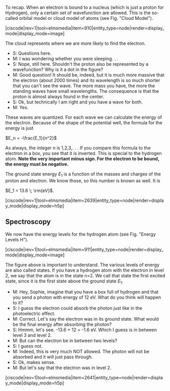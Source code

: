 To recap. When an electron is bound to a nucleus (which is just a proton for Hydrogen), only a certain set of wavefunction are allowed. This is the so-called orbital model or cloud model of atoms (see Fig. "Cloud Model").

[ciscode|rev=1|tool=elmsmedia|item=910|entity_type=node|render=display_mode|display_mode=image]

The cloud represents where we are more likely to find the electron.

- S: Questions here.
- M: I was wondering whether you were sleeping. . .
- S: Nope, still here. Shouldn't the proton also be represented by a wavefunction? Why is it a dot in the figure?
- M: Good question! It should be, indeed, but it is much more massive that the electron (about 2000 times) and its wavelength is so much shorter that you can't see the wave. The more mass you have, the more the standing waves have small wavelengths. The consequence is that the proton is almost always found in the center.
- S: Ok, but technically I am right and you have a wave for both.
- M: Yes.

These waves are quantized. For each wave we can calculate the energy of the electron. Because of the shape of the potential well, the formula for the energy is just

$E_n = -\frac{E_1}{n^2}$

As always, the integer n is 1,2,3,. . . If you compare this formula to the electron in a box, you see that it is inverted. This is special to the hydrogen atom. **Note the very important minus sign. For the electron to be bound, the energy must be negative.**

The ground state energy $E_1$ is a function of the masses and charges of the proton and electron. We know those, so this number is known as well. It is

$E_1 = 13.6 \; \rm{eV}$.

[ciscode|rev=1|tool=elmsmedia|item=2639|entity_type=node|render=display_mode|display_mode=h5p]
 
## Spectroscopy 

We now have the energy levels for the hydrogen atom (see Fig. "Energy Levels H").

[ciscode|rev=1|tool=elmsmedia|item=911|entity_type=node|render=display_mode|display_mode=image]

The figure above is important to understand. The various levels of energy are also called states. If you have a hydrogen atom with the electron in level 2, we say that the atom is in the state n=2. We call that state the first excited state, since it is the first state above the ground state $E_1$.

- M: Hey, Sophie, imagine that you have a box full of hydrogen and that you send a photon with energy of 12 eV. What do you think will happen to it?
- S: I guess the electron could absorb the photon just like in the photoelectric effect.
- M: Correct. Let's say the electron was in its ground state. What would be the final energy after absorbing the photon?
- S: Hmmm, let's see. -13.6 + 12 = -1.6 eV. Which I guess is in between level 3 and level 2.
- M: But can the electron be in between two levels?
- S: I guess not.
- M: Indeed, this is very much NOT allowed. The photon will not be absorbed and it will just pass through.
- S: Ok, makes sense.
- M: But let's say that the electron was in level 2.

[ciscode|rev=1|tool=elmsmedia|item=2641|entity_type=node|render=display_mode|display_mode=h5p]